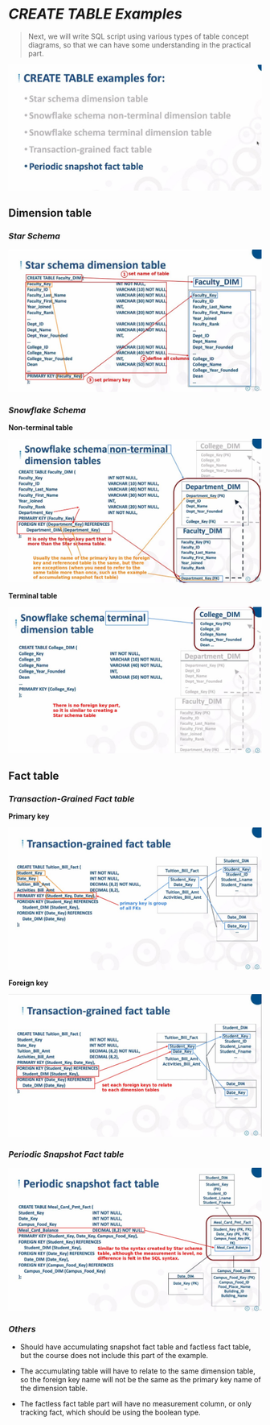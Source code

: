 # ***CREATE TABLE Examples***

> Next, we will write SQL script using various types of table concept diagrams, so that we can have some understanding in the practical part.

![Alt create table examples for](pic/01.jpg)

## **Dimension table**

### _Star Schema_

![Alt star schema dimension table](pic/02.jpg)

### _Snowflake Schema_

**Non-terminal table**

![Alt snowflake schema non-terminal dimension table](pic/03.jpg)

**Terminal table**

![Alt snowflake schema terminal dimension table](pic/04.jpg)

## **Fact table**

### _Transaction-Grained Fact table_

**Primary key**

![Alt transaction-grained fact table pk](pic/05.jpg)

**Foreign key**

![Alt transaction-grained fact table fk](pic/06.jpg)

### _Periodic Snapshot Fact table_

![Alt periodic snapshot fact table](pic/07.jpg)

### _Others_

- Should have accumulating snapshot fact table and factless fact table, but the course does not include this part of the example.

- The accumulating table will have to relate to the same dimension table, so the foreign key name will not be the same as the primary key name of the dimension table.

- The factless fact table part will have no measurement column, or only tracking fact, which should be using the boolean type.
